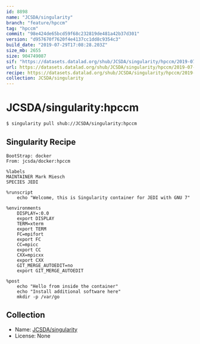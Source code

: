 ```yaml
---
id: 8898
name: "JCSDA/singularity"
branch: "feature/hpccm"
tag: "hpccm"
commit: "98e424de65bcd59f68c232819de481a42b37d301"
version: "d957670f7620f4e4137cc1dd8c9354c3"
build_date: "2019-07-29T17:08:28.203Z"
size_mb: 2655
size: 904749087
sif: "https://datasets.datalad.org/shub/JCSDA/singularity/hpccm/2019-07-29-98e424de-d957670f/d957670f7620f4e4137cc1dd8c9354c3.simg"
url: https://datasets.datalad.org/shub/JCSDA/singularity/hpccm/2019-07-29-98e424de-d957670f/
recipe: https://datasets.datalad.org/shub/JCSDA/singularity/hpccm/2019-07-29-98e424de-d957670f/Singularity
collection: JCSDA/singularity
---
```


# JCSDA/singularity:hpccm

```bash
$ singularity pull shub://JCSDA/singularity:hpccm
```

## Singularity Recipe

```singularity
BootStrap: docker
From: jcsda/docker:hpccm

%labels
MAINTAINER Mark Miesch
SPECIES JEDI

%runscript
    echo "Welcome, this is Singularity container for JEDI with GNU 7"

%environments
    DISPLAY=:0.0
    export DISPLAY
    TERM=xterm
    export TERM
    FC=mpifort
    export FC
    CC=mpicc
    export CC
    CXX=mpicxx
    export CXX
    GIT_MERGE_AUTOEDIT=no
    export GIT_MERGE_AUTOEDIT

%post
    echo "Hello from inside the container"
    echo "Install additional software here"
    mkdir -p /var/go
```

## Collection

 - Name: [JCSDA/singularity](https://github.com/JCSDA/singularity)
 - License: None

